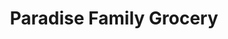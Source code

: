 ---
title: "Paradise Family Grocery"
url: /south-mills/paradise-family-grocery/
shop: Supermarkt
---